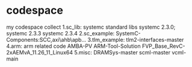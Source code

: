 # codespace
my codespace collect
1.sc_lib: systemc standard libs
		systemc 2.3.0;
		systemc 2.3.3 
		systemc 2.3.4
2.sc_example: 
		SystemC-Components:SCC,axi\ahb\apb...
3.tlm_example:
		tlm2-interfaces-master
4.arm: arm related code
		AMBA-PV
		ARM-Tool-Solution
		FVP_Base_RevC-2xAEMvA_11.26_11_Linux64
5.misc:
		DRAMSys-master
		scml-master
		vcml-main